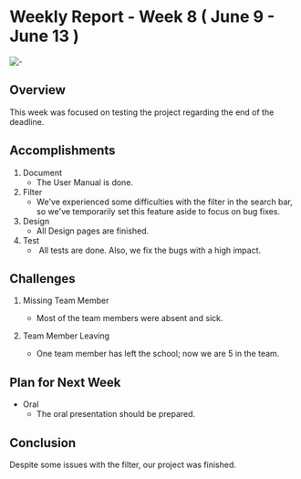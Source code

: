 # Weekly Report - Week 8 ( June 9 - June 13 )
![-](https://raw.githubusercontent.com/andreasbm/readme/master/assets/lines/rainbow.png)

## Overview
This week was focused on testing the project regarding the end of the deadline.
## Accomplishments

1. Document 
   - The User Manual is done.
2. Filter
   - We've experienced some difficulties with the filter in the search bar, so we've temporarily set this feature aside to focus on bug fixes.
3. Design
   - All Design pages are finished.
4. Test
   -  All tests are done. Also, we fix the bugs with a high impact.

## Challenges

1. Missing Team Member
   - Most of the team members were absent and sick.

2. Team Member Leaving
    - One team member has left the school; now we are 5 in the team.

## Plan for Next Week
- Oral
    - The oral presentation should be prepared.

## Conclusion
Despite some issues with the filter, our project was finished.
